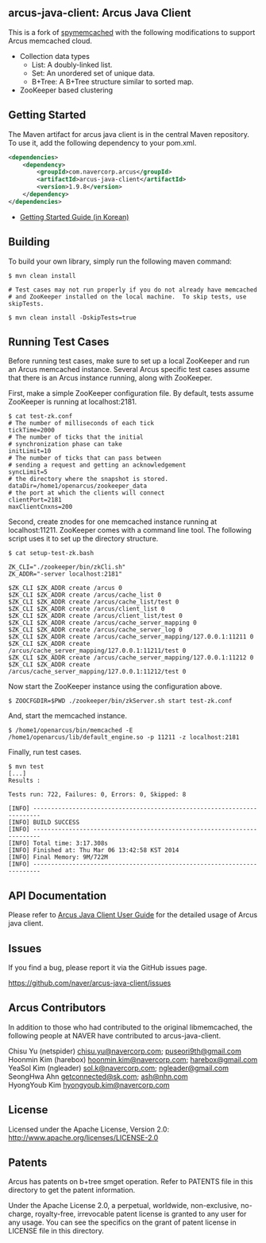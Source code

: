 ## arcus-java-client: Arcus Java Client

This is a fork of [spymemcached][spymemcached] with the following modifications
to support Arcus memcached cloud.

- Collection data types
	- List: A doubly-linked list.
	- Set: An unordered set of unique data.
	- B+Tree: A B+Tree structure similar to sorted map.
- ZooKeeper based clustering

[spymemcached]: https://code.google.com/p/spymemcached/ "spymemcached"

## Getting Started

The Maven artifact for arcus java client is in the central Maven repository.
To use it, add the following dependency to your pom.xml.

```xml
<dependencies>
	<dependency>
		<groupId>com.navercorp.arcus</groupId>
		<artifactId>arcus-java-client</artifactId>
		<version>1.9.8</version>
	</dependency>
</dependencies>
```

- [Getting Started Guide (in Korean)][getting-started-guide]

[getting-started-guide]: docs/arcus-java-client-getting-started.md "guide"

## Building

To build your own library, simply run the following maven command:

```
$ mvn clean install

# Test cases may not run properly if you do not already have memcached
# and ZooKeeper installed on the local machine.  To skip tests, use skipTests.

$ mvn clean install -DskipTests=true
```

## Running Test Cases

Before running test cases, make sure to set up a local ZooKeeper and run
an Arcus memcached instance.  Several Arcus specific test cases assume that
there is an Arcus instance running, along with ZooKeeper.

First, make a simple ZooKeeper configuration file.  By default, tests assume
ZooKeeper is running at localhost:2181.
```
$ cat test-zk.conf
# The number of milliseconds of each tick
tickTime=2000
# The number of ticks that the initial 
# synchronization phase can take
initLimit=10
# The number of ticks that can pass between 
# sending a request and getting an acknowledgement
syncLimit=5
# the directory where the snapshot is stored.
dataDir=/home1/openarcus/zookeeper_data
# the port at which the clients will connect
clientPort=2181
maxClientCnxns=200
```

Second, create znodes for one memcached instance running at localhost:11211.
ZooKeeper comes with a command line tool.  The following script uses it to
set up the directory structure.
```
$ cat setup-test-zk.bash

ZK_CLI="./zookeeper/bin/zkCli.sh"
ZK_ADDR="-server localhost:2181"

$ZK_CLI $ZK_ADDR create /arcus 0
$ZK_CLI $ZK_ADDR create /arcus/cache_list 0
$ZK_CLI $ZK_ADDR create /arcus/cache_list/test 0
$ZK_CLI $ZK_ADDR create /arcus/client_list 0
$ZK_CLI $ZK_ADDR create /arcus/client_list/test 0
$ZK_CLI $ZK_ADDR create /arcus/cache_server_mapping 0
$ZK_CLI $ZK_ADDR create /arcus/cache_server_log 0
$ZK_CLI $ZK_ADDR create /arcus/cache_server_mapping/127.0.0.1:11211 0
$ZK_CLI $ZK_ADDR create /arcus/cache_server_mapping/127.0.0.1:11211/test 0
$ZK_CLI $ZK_ADDR create /arcus/cache_server_mapping/127.0.0.1:11212 0
$ZK_CLI $ZK_ADDR create /arcus/cache_server_mapping/127.0.0.1:11212/test 0
```

Now start the ZooKeeper instance using the configuration above.
```
$ ZOOCFGDIR=$PWD ./zookeeper/bin/zkServer.sh start test-zk.conf
```

And, start the memcached instance.
```
$ /home1/openarcus/bin/memcached -E /home1/openarcus/lib/default_engine.so -p 11211 -z localhost:2181
```

Finally, run test cases.
```
$ mvn test
[...]
Results :

Tests run: 722, Failures: 0, Errors: 0, Skipped: 8

[INFO] ------------------------------------------------------------------------
[INFO] BUILD SUCCESS
[INFO] ------------------------------------------------------------------------
[INFO] Total time: 3:17.308s
[INFO] Finished at: Thu Mar 06 13:42:58 KST 2014
[INFO] Final Memory: 9M/722M
[INFO] ------------------------------------------------------------------------
```

## API Documentation

Please refer to [Arcus Java Client User Guide](docs/arcus-java-client-user-guide.md)
for the detailed usage of Arcus java client.

## Issues

If you find a bug, please report it via the GitHub issues page.

https://github.com/naver/arcus-java-client/issues

## Arcus Contributors

In addition to those who had contributed to the original libmemcached, the
following people at NAVER have contributed to arcus-java-client.

Chisu Yu (netspider) <chisu.yu@navercorp.com>; <puseori9th@gmail.com>  
Hoonmin Kim (harebox) <hoonmin.kim@navercorp.com>; <harebox@gmail.com>  
YeaSol Kim (ngleader) <sol.k@navercorp.com>; <ngleader@gmail.com>  
SeongHwa Ahn <getconnected@sk.com>; <ash@nhn.com>  
HyongYoub Kim <hyongyoub.kim@navercorp.com>  

## License

Licensed under the Apache License, Version 2.0: http://www.apache.org/licenses/LICENSE-2.0

## Patents

Arcus has patents on b+tree smget operation.
Refer to PATENTS file in this directory to get the patent information.

Under the Apache License 2.0, a perpetual, worldwide, non-exclusive,
no-charge, royalty-free, irrevocable patent license is granted to any user for any usage.
You can see the specifics on the grant of patent license in LICENSE file in this directory.

